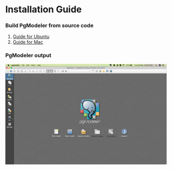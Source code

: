 # Installation Guide

### Build PgModeler from source code
1. [Guide for Ubuntu](pgmodeler/build_pgmodeler_from_source_ubuntu.md)
2. [Guide for Mac](pgmodeler/build_pgmodeler_from_source_mac.md)



### PgModeler output

![MAC OUTPUT](pgmodeler/mac-pgmodeler.png)

